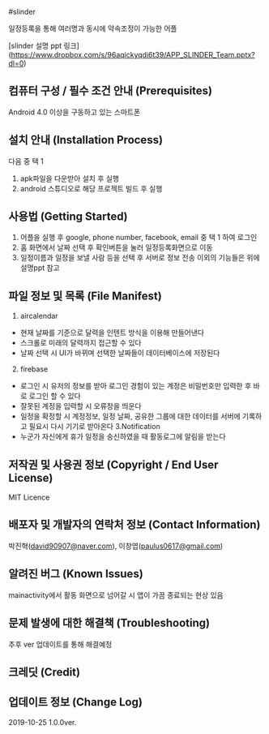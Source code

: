 #slinder

일정등록을 통해 여러명과 동시에 약속조정이 가능한 어플 

[slinder 설명 ppt 링크] (https://www.dropbox.com/s/96aqickyqdi6t39/APP_SLINDER_Team.pptx?dl=0)
## 컴퓨터 구성 / 필수 조건 안내 (Prerequisites)
Android 4.0 이상을 구동하고 있는 스마트폰  

## 설치 안내 (Installation Process)
다음 중 택 1
1. apk파일을 다운받아 설치 후 실행  
2. android 스튜디오로 해당 프로젝트 빌드 후 실행

## 사용법 (Getting Started)
1. 어플을 실행 후 google, phone number, facebook, email 중 택 1 하여 로그인
2. 홈 화면에서 날짜 선택 후 확인버튼을 눌러 일정등록화면으로 이동
3. 일정이름과 일정을 보낼 사람 등을 선택 후 서버로 정보 전송 
이외의 기능들은 위에 설명ppt 참고

## 파일 정보 및 목록 (File Manifest)
1. aircalendar
 - 현재 날짜를 기준으로 달력을 인텐트 방식을 이용해 만들어낸다
 - 스크롤로 미래의 달력까지 접근할 수 있다
 - 날짜 선택 시 UI가 바뀌며 선택한 날짜들이 데이터베이스에 저장된다
2. firebase
 - 로그인 시 유저의 정보를 받아 로그인 경험이 있는 계정은 비밀번호만 입력한 후 바로 로그인 할 수 있다
 - 잘못된 계정을 입력할 시 오류창을 띄운다
 - 일정을 확정할 시 계정정보, 일정 날짜, 공유한 그룹에 대한 데이터를 서버에 기록하고 필요시 다시 기기로 받아온다
3.Notification
 - 누군가 자신에게 휴가 일정을 송신하였을 때 활동로그에 알림을 받는다
 
## 저작권 및 사용권 정보 (Copyright / End User License)
MIT Licence

## 배포자 및 개발자의 연락처 정보 (Contact Information)
박진혁(david90907@naver.com), 이창엽(paulus0617@gmail.com)

## 알려진 버그 (Known Issues)
mainactivity에서 활동 화면으로 넘어갈 시 앱이 가끔 종료되는 현상 있음
## 문제 발생에 대한 해결책 (Troubleshooting)
추후 ver 업데이트를 통해 해결예정 
## 크레딧 (Credit)
## 업데이트 정보 (Change Log)
2019-10-25 1.0.0ver. 
